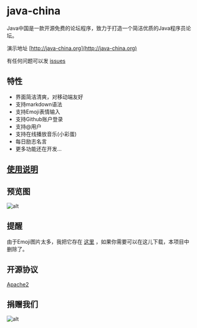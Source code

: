 # java-china

Java中国是一款开源免费的论坛程序，致力于打造一个简洁优质的Java程序员论坛。

演示地址 [http://java-china.org](http://java-china.org)

有任何问题可以发 [issues](https://github.com/junicorn/java-china/issues/new)

## 特性

- 界面简洁清爽，对移动端友好
- 支持markdown语法
- 支持Emoji表情输入
- 支持Github账户登录
- 支持@用户
- 支持在线播放音乐(小彩蛋)
- 每日励志名言
- 更多功能还在开发...

## [使用说明](https://github.com/junicorn/java-china/wiki)

## 预览图 

![alt](http://7xsk2r.com2.z0.glb.clouddn.com/QQ20160417-0.png)

## 提醒

由于Emoji图片太多，我把它存在 [这里](https://github.com/biezhi/emojis) ，如果你需要可以在这儿下载，本项目中删除了。

## 开源协议

[Apache2](https://github.com/junicorn/java-china/blob/master/LICENSE)

## 捐赠我们

![alt](http://7xsk2r.com2.z0.glb.clouddn.com/alipay.png)
